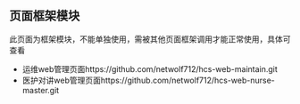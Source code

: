 ## 页面框架模块

此页面为框架模块，不能单独使用，需被其他页面框架调用才能正常使用，具体可查看
- 运维web管理页面https://github.com/netwolf712/hcs-web-maintain.git
- 医护对讲web管理页面https://github.com/netwolf712/hcs-web-nurse-master.git
